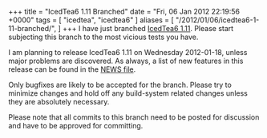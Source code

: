 +++
title = "IcedTea6 1.11 Branched"
date = "Fri, 06 Jan 2012 22:19:56 +0000"
tags = [ "icedtea", "icedtea6" ]
aliases = [
    "/2012/01/06/icedtea6-1-11-branched/",
]
+++
I have just branched [IcedTea6 1.11](http://icedtea.classpath.org/hg/release/icedtea6-1.11/). Please start subjecting this branch to the most vicious tests you have.

I am planning to release IcedTea6 1.11 on Wednesday 2012-01-18, unless major problems are discovered. As always, a list of new features in this release can be found in the [NEWS file](http://icedtea.classpath.org/hg/release/icedtea6-1.11/file/tip/NEWS).

Only bugfixes are likely to be accepted for the branch. Please try to minimize
changes and hold off any build-system related changes unless they are
absolutely necessary.

Please note that all commits to this branch need to be posted for discussion
and have to be approved for committing.
